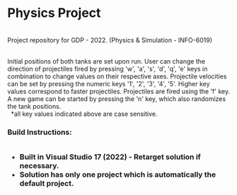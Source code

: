 # Physics Project
<?xml version = "1.0" encoding = "UTF-8">

<br/>Project repository for GDP - 2022. (Physics & Simulation - INFO-6019) <br/><br/>

<p> Initial positions of both tanks are set upon run. User can change the direction of projectiles fired by pressing 'w', 'a', 's', 'd', 'q', 'e' keys in combination to change values on their respective axes. Projectile velocities can be set by pressing the numeric keys '1', '2', '3', '4', '5'. Higher key values correspond to faster projectiles. Projectiles are fired using the 'f' key. A new game can be started by pressing the 'n' key, which also randomizes the tank positions. <br/>&nbsp; *all key values indicated above are case sensitive. <p/>
	
<h3/> Build Instructions: <br/><br/>
    <ul>
      <li> Built in Visual Studio 17 (2022) - Retarget solution if necessary.
      <li> Solution has only one project which is automatically the default project.
    <ul/>
